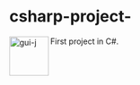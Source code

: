 # csharp-project-
<img align="left" alt="gui-j" height="70" width="70" src="https://cdn.jsdelivr.net/gh/devicons/devicon/icons/csharp/csharp-original.svg"/>
First project in C#.

          
